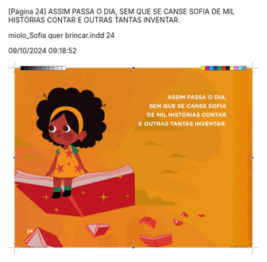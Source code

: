 [Página 24]
ASSIM PASSA O DIA,
SEM QUE SE CANSE SOFIA
DE MIL HISTÓRIAS CONTAR
E OUTRAS TANTAS INVENTAR.


miolo_Sofia quer brincar.indd 24

09/10/2024 09:18:52

![24](./img/page_0024.jpg)
